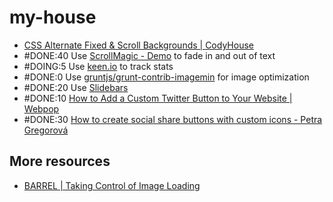 my-house
========
- [CSS Alternate Fixed & Scroll Backgrounds | CodyHouse](http://codyhouse.co/gem/alternate-fixed-scroll-backgrounds/)
- #DONE:40 Use [ScrollMagic - Demo](http://janpaepke.github.io/ScrollMagic/) to fade in and out of text
- #DOING:5 Use [keen.io](https://www.npmjs.org/package/keen.io) to track stats
- #DONE:0 Use [gruntjs/grunt-contrib-imagemin](https://github.com/gruntjs/grunt-contrib-imagemin) for image optimization
- #DONE:20 Use [Slidebars](http://plugins.adchsm.me/slidebars/)
- #DONE:10 [How to Add a Custom Twitter Button to Your Website | Webpop](http://www.webpop.com/blog/2011/02/16/add-a-custom-twitter-button-to-your-website)
- #DONE:30 [How to create social share buttons with custom icons - Petra Gregorová](http://petragregorova.com/articles/social-share-buttons-with-custom-icons/)


More resources
----
- [BARREL | Taking Control of Image Loading](http://www.barrelny.com/blog/taking-control-of-imageloading/)